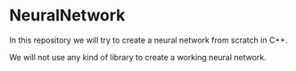 # NeuralNetwork
In this repository we will try to create a neural network from scratch in C++.

We will not use any kind of library to create a working neural network.
